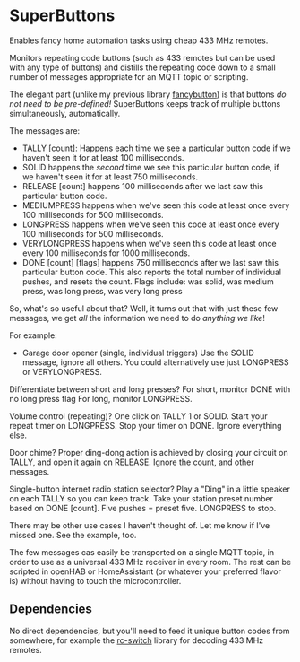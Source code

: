 # SuperButtons
Enables fancy home automation tasks using cheap 433 MHz remotes.

Monitors repeating code buttons (such as 433 remotes but can be used with any type of buttons) and distills the repeating code down to a small number of messages appropriate for an MQTT topic or scripting.

The elegant part (unlike my previous library [fancybutton](https://github.com/leifclaesson/fancybutton)) is that buttons _do not need to be pre-defined!_ SuperButtons keeps track of multiple buttons simultaneously, automatically.

The messages are:

- TALLY [count]: Happens each time we see a particular button code if we haven't seen it for at least 100 milliseconds.
- SOLID happens the _second_ time we see this particular button code, if we haven't seen it for at least 750 milliseconds.
- RELEASE [count] happens 100 milliseconds after we last saw this particular button code.
- MEDIUMPRESS happens when we've seen this code at least once every 100 milliseconds for 500 milliseconds.
- LONGPRESS happens when we've seen this code at least once every 100 milliseconds for 500 milliseconds.
- VERYLONGPRESS happens when we've seen this code at least once every 100 milliseconds for 1000 milliseconds.
- DONE [count] [flags] happens 750 milliseconds after we last saw this particular button code. This also reports the total number of individual pushes, and resets the count. Flags include: was solid, was medium press, was long press, was very long press

So, what's so useful about that?
Well, it turns out that with just these few messages, we get _all_ the information we need to do _anything we like_!

For example:

- Garage door opener (single, individual triggers)
Use the SOLID message, ignore all others.
You could alternatively use just LONGPRESS or VERYLONGPRESS.

Differentiate between short and long presses?
For short, monitor DONE with no long press flag
For long, monitor LONGPRESS.

Volume control (repeating)?
One click on TALLY 1 or SOLID. Start your repeat timer on LONGPRESS. Stop your timer on DONE. Ignore everything else.

Door chime?
Proper ding-dong action is achieved by closing your circuit on TALLY, and open it again on RELEASE. Ignore the count, and other messages.

Single-button internet radio station selector?
Play a "Ding" in a little speaker on each TALLY so you can keep track.
Take your station preset number based on DONE [count]. Five pushes = preset five.
LONGPRESS to stop.


There may be other use cases I haven't thought of. Let me know if I've missed one. See the example, too.

The few messages cas easily be transported on a single MQTT topic, in order to use as a universal 433 MHz receiver in every room. The rest can be scripted in openHAB or HomeAssistant (or whatever your preferred flavor is) without having to touch the microcontroller.


## Dependencies

No direct dependencies, but you'll need to feed it unique button codes from somewhere, for example the [rc-switch](https://github.com/sui77/rc-switch) library for decoding 433 MHz remotes.
